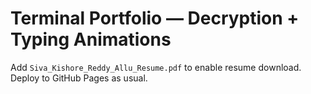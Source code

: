 # Terminal Portfolio — Decryption + Typing Animations

Add `Siva_Kishore_Reddy_Allu_Resume.pdf` to enable resume download. Deploy to GitHub Pages as usual.